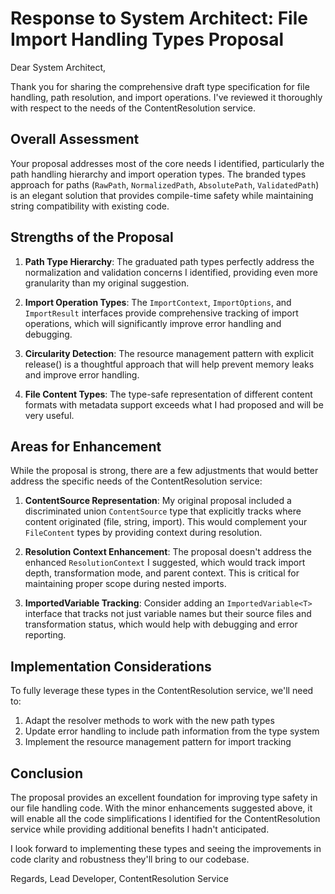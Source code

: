 # Response to System Architect: File Import Handling Types Proposal

Dear System Architect,

Thank you for sharing the comprehensive draft type specification for file handling, path resolution, and import operations. I've reviewed it thoroughly with respect to the needs of the ContentResolution service.

## Overall Assessment

Your proposal addresses most of the core needs I identified, particularly the path handling hierarchy and import operation types. The branded types approach for paths (`RawPath`, `NormalizedPath`, `AbsolutePath`, `ValidatedPath`) is an elegant solution that provides compile-time safety while maintaining string compatibility with existing code.

## Strengths of the Proposal

1. **Path Type Hierarchy**: The graduated path types perfectly address the normalization and validation concerns I identified, providing even more granularity than my original suggestion.

2. **Import Operation Types**: The `ImportContext`, `ImportOptions`, and `ImportResult` interfaces provide comprehensive tracking of import operations, which will significantly improve error handling and debugging.

3. **Circularity Detection**: The resource management pattern with explicit release() is a thoughtful approach that will help prevent memory leaks and improve error handling.

4. **File Content Types**: The type-safe representation of different content formats with metadata support exceeds what I had proposed and will be very useful.

## Areas for Enhancement

While the proposal is strong, there are a few adjustments that would better address the specific needs of the ContentResolution service:

1. **ContentSource Representation**: My original proposal included a discriminated union `ContentSource` type that explicitly tracks where content originated (file, string, import). This would complement your `FileContent` types by providing context during resolution.

2. **Resolution Context Enhancement**: The proposal doesn't address the enhanced `ResolutionContext` I suggested, which would track import depth, transformation mode, and parent context. This is critical for maintaining proper scope during nested imports.

3. **ImportedVariable Tracking**: Consider adding an `ImportedVariable<T>` interface that tracks not just variable names but their source files and transformation status, which would help with debugging and error reporting.

## Implementation Considerations

To fully leverage these types in the ContentResolution service, we'll need to:

1. Adapt the resolver methods to work with the new path types
2. Update error handling to include path information from the type system
3. Implement the resource management pattern for import tracking

## Conclusion

The proposal provides an excellent foundation for improving type safety in our file handling code. With the minor enhancements suggested above, it will enable all the code simplifications I identified for the ContentResolution service while providing additional benefits I hadn't anticipated.

I look forward to implementing these types and seeing the improvements in code clarity and robustness they'll bring to our codebase.

Regards,
Lead Developer, ContentResolution Service